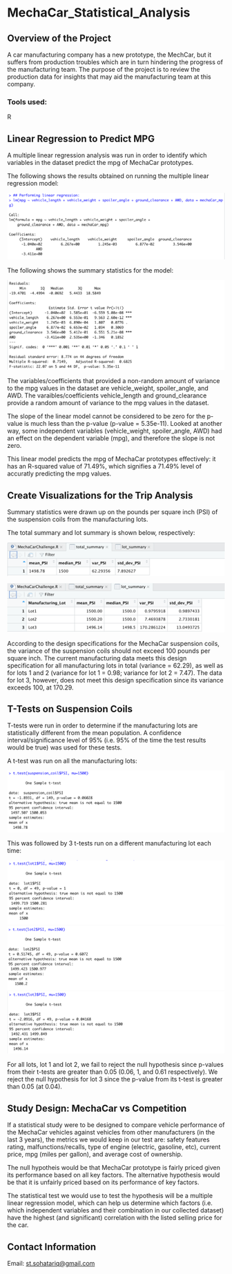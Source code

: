 # MechaCar_Statistical_Analysis
## Overview of the Project
A car manufacturing company has a new prototype, the MechCar, but it suffers from production troubles which are in turn hindering the progress of the manufacturing team. The purpose of the project is to review the production data for insights that may aid the manufacturing team at this company.

### Tools used:
R

## Linear Regression to Predict MPG
A multiple linear regression analysis was run in order to identify which variables in the dataset predict the mpg of MechaCar prototypes.

The following shows the results obtained on running the multiple linear regression model:

![Linear Regression](https://github.com/SohaT7/MechaCar_Statistical_Analysis/blob/main/Images/lm.png)

The following shows the summary statistics for the model:

![LM_summary](https://github.com/SohaT7/MechaCar_Statistical_Analysis/blob/main/Images/lm_summary.png)

The variables/coefficients that provided a non-random amount of variance to the mpg values in the dataset are vehicle_weight, spoiler_angle, and AWD. The varaibles/coefficients vehicle_length and ground_clearance provide a random amount of variance to the mpg values in the dataset.

The slope of the linear model cannot be considered to be zero for the p-value is much less than the p-value (p-value = 5.35e-11). Looked at another way, some independent variables (vehicle_weight, spoiler_angle, AWD) had an effect on the dependent variable (mpg), and therefore the slope is not zero.

This linear model predicts the mpg of MechaCar prototypes effectively: it has an R-squared value of 71.49%, which signifies a 71.49% level of accuratly predicting the mpg values.

## Create Visualizations for the Trip Analysis
Summary statistics were drawn up on the pounds per square inch (PSI) of the suspension coils from the manufacturing lots. 

The total summary and lot summary is shown below, respectively:

![total_summary](https://github.com/SohaT7/MechaCar_Statistical_Analysis/blob/main/Images/total_summary.png)

![lot_summary](https://github.com/SohaT7/MechaCar_Statistical_Analysis/blob/main/Images/lot_summary.png)

According to the design specifications for the MechaCar suspension coils, the variance of the suspension coils should not exceed 100 pounds per square inch. The current manufacturing data meets this design specification for all manufacturing lots in total (variance = 62.29), as well as for lots 1 and 2 (variance for lot 1 = 0.98; variance for lot 2 = 7.47). The data for lot 3, however, does not meet this design specification since its variance exceeds 100, at 170.29.

## T-Tests on Suspension Coils
T-tests were run in order to determine if the manufacturing lots are statistically different from the mean population. A confidence interval/significance level of 95% (i.e. 95% of the time the test results would be true) was used for these tests.

A t-test was run on all the manufacturing lots:

![t-test for all](https://github.com/SohaT7/MechaCar_Statistical_Analysis/blob/main/Images/t_test_all.png)

This was followed by 3 t-tests run on a different manufacturing lot each time:

![t-test for lot 1](https://github.com/SohaT7/MechaCar_Statistical_Analysis/blob/main/Images/t_test_lot1.png)
![t-test for lot 2](https://github.com/SohaT7/MechaCar_Statistical_Analysis/blob/main/Images/t_test_lot2.png)
![t-test for lot 3](https://github.com/SohaT7/MechaCar_Statistical_Analysis/blob/main/Images/t_test_lot3.png)

For all lots, lot 1 and lot 2, we fail to reject the null hypothesis since p-values from their t-tests are greater than 0.05 (0.06, 1, and 0.61 respectively). We reject the null hypothesis for lot 3 since the p-value from its t-test is greater than 0.05 (at 0.04).

## Study Design: MechaCar vs Competition
If a statistical study were to be designed to compare vehicle performance of the MechaCar vehicles against vehicles from other manufacturers (in the last 3 years), the metrics we would keep in our test are:
safety features rating, malfunctions/recalls, type of engine (electric, gasoline, etc), current price, mpg (miles per gallon), and average cost of ownership.

The null hypotheis would be that MechaCar prototype is fairly priced given its performance based on all key factors. The alternative hypothesis would be that it is unfairly priced based on its performance of key factors. 

The statistical test we would use to test the hypothesis will be a multiple linear regression model, which can help us determine which factors (i.e. which independent variables and their combination in our collected dataset) have the highest (and significant) correlation with the listed selling price for the car. 

## Contact Information
Email: st.sohatariq@gmail.com




